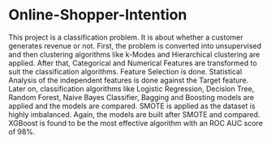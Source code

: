 # Online-Shopper-Intention
This project is a classification problem. It is about whether a customer generates revenue or not. First, the problem is converted into unsupervised and then clustering algorithms like k-Modes and Hierarchical clustering are applied. After that, Categorical and Numerical Features are transformed to suit the classification algorithms. Feature Selection is done. Statistical Analysis of the independent features is done against the Target feature. Later on, classification algorithms like Logistic Regression, Decision Tree, Random Forest, Naive Bayes Classifier, Bagging and Boosting models are applied and the models are compared. SMOTE is applied as the dataset is highly imbalanced. Again, the models are built after SMOTE and compared. XGBoost is found to be the most effective algorithm with an ROC AUC score of 98%.
